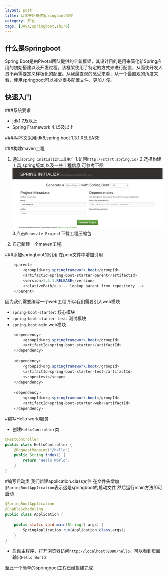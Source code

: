 ```yaml
---
layout: post
title: 从零开始搭建Springboot框架
category: 开发
tags: [JAVA,springboot,shiro]
---
```


## 什么是Springboot

Spring Boot是由Pivotal团队提供的全新框架，其设计目的是用来简化新Spring应用的初始搭建以及开发过程。该框架使用了特定的方式来进行配置，从而使开发人员不再需要定义样板化的配置。从我最直观的感受来看，从一个最直观的角度来看，使用springboot可以减少很多配置文件，更加方便。

## 快速入门

###系统要求
- jdk1.7及以上
- Spring Framework 4.1.5及以上

#####本文采用jdk8,spring boot 1.3.1.RELEASE

###构建maven工程
 1. 通过`spring initializr工具生产`
    1.访问`http://start.spring.io/`
    2.选择构建工具,spring版本,以及一些工程信息,可参考下图
    ![springio.png](/assets/images/2016/springio.png)
    3.点击`Generate Project`下载工程压缩包
    
 2. 自己新建一个maven工程.
 
###添加springboot的引用
在pom文件中增加引用
```java
    <parent>
        <groupId>org.springframework.boot</groupId>
        <artifactId>spring-boot-starter-parent</artifactId>
        <version>1.3.1.RELEASE</version>
        <relativePath/> <!-- lookup parent from repository -->
    </parent>
```
因为我们需要编写一个web工程 所以我们需要引入web模块
- `spring-boot-starter`: 核心模块
- `spring-boot-starter-test`: 测试模块
- `spring-boot-web`: web模块

```java
    <dependency>
        <groupId>org.springframework.boot</groupId>
        <artifactId>spring-boot-starter</artifactId>
    </dependency>

    <dependency>
        <groupId>org.springframework.boot</groupId>
        <artifactId>spring-boot-starter-test</artifactId>
        <scope>test</scope>
    </dependency>

    <dependency>
        <groupId>org.springframework.boot</groupId>
        <artifactId>spring-boot-starter-web</artifactId>
    </dependency>
```
#编写Hello world服务
- 创建`HelloController`类
```java
@RestController
public class HelloController {
    @RequestMapping("/hello")
    public String index() {
        return "Hello World";
    }
}
```

#编写启动类
我们新建application.class文件 在文件头增加```@SpringBootApplication```表示这是springboot的启动文件 然后运行main方法即可启动 
```java
@SpringBootApplication
@EnableScheduling
public class Application {

    public static void main(String[] args) {
        SpringApplication.run(Application.class,args);
    }
}
```
- 启动主程序，打开浏览器访问`http://localhost:8080/hello`，可以看到页面输出`Hello World`

至此一个简单的springboot工程已经搭建完成
